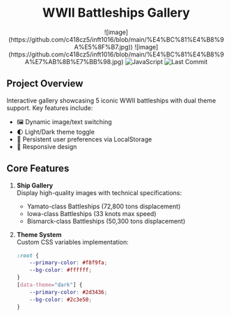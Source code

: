 <h1 align="center">WWII Battleships Gallery</h1>
<p align="center">
    ![image](https://github.com/c418cz5/inft1016/blob/main/%E4%BC%81%E4%B8%9A%E5%8F%B7.jpg))
    ![image](https://github.com/c418cz5/inft1016/blob/main/%E4%BC%81%E4%B8%9A%E7%AB%8B%E7%BB%98.jpg)
    <img src="https://img.shields.io/badge/JavaScript-F7DF1E?logo=javascript&logoColor=black" alt="JavaScript">
    <img src="https://img.shields.io/github/last-commit/c418cz5/inft1016" alt="Last Commit">
</p>

## Project Overview
Interactive gallery showcasing 5 iconic WWII battleships with dual theme support. Key features include:

- 🖼️ Dynamic image/text switching
- 🌓 Light/Dark theme toggle
- 💾 Persistent user preferences via LocalStorage
- 📱 Responsive design

## Core Features
1. ​**Ship Gallery**​  
   Display high-quality images with technical specifications:
   - Yamato-class Battleships (72,800 tons displacement)
   - Iowa-class Battleships (33 knots max speed)
   - Bismarck-class Battleships (50,300 tons displacement)

2. ​**Theme System**​  
   Custom CSS variables implementation:
   ```css
   :root {
       --primary-color: #f8f9fa;
       --bg-color: #ffffff;
   }
   [data-theme="dark"] {
       --primary-color: #2d3436;
       --bg-color: #2c3e50;
   }
